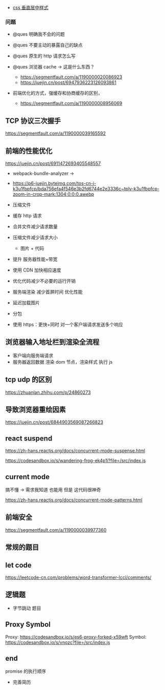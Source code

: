 - [css 垂直居中样式](https://codesandbox.io/s/review-align-center-cb9wyc)

### 问题

- @ques 明确我不会的问题

- @ques 不要主动的暴露自己的缺点

- @ques 原生的 http 请求怎么写
- @ques 浏览器 cache -> 这是什么东西？

  - https://segmentfault.com/a/1190000020086923
  - https://juejin.cn/post/6947936223126093861

- 前端优化的方式，强缓存和协商缓存的区别，
  - https://segmentfault.com/a/1190000008956069

## TCP 协议三次握手

https://segmentfault.com/a/1190000039165592

## 前端的性能优化

https://juejin.cn/post/6911472693405548557

- webpack-bundle-analyzer ->

- https://p6-juejin.byteimg.com/tos-cn-i-k3u1fbpfcp/bda756efa4f546e3b2fd6744e2e3336c~tplv-k3u1fbpfcp-zoom-in-crop-mark:1304:0:0:0.awebp

- 压缩文件

- 缓存 http 请求

- 合并文件减少请求数量

- 压缩文件减少请求大小

  - 图片 + 代码

- 提升 服务器性能+带宽

- 使用 CDN 加快相应速度

- 优化代码减少不必要的运行开销

- 服务端渲染 减少首屏时间 优化性能

- 延迟加载图片

- 分包

- 使用 https：更快+同时 对一个客户端请求发送多个响应

## 浏览器输入地址栏到渲染全流程

- 客户端向服务端请求
- 服务器返回数据 渲染 dom 节点，渲染样式 执行 js

## tcp udp 的区别

https://zhuanlan.zhihu.com/p/24860273

## 导致浏览器重绘因素

https://juejin.cn/post/6844903569087266823

## react suspend

https://zh-hans.reactjs.org/docs/concurrent-mode-suspense.html

https://codesandbox.io/s/wandering-frog-ek4p1i?file=/src/index.js

## current mode

搞不懂 -> 需求我知道 也能用 但是 这代码很神奇

https://zh-hans.reactjs.org/docs/concurrent-mode-patterns.html

## 前端安全

https://segmentfault.com/a/1190000039977360

## 常规的题目

## let code

https://leetcode-cn.com/problems/word-transformer-lcci/comments/

## 逻辑题

- 字节跳动 题目

## Proxy Symbol

Proxy: https://codesandbox.io/s/es6-proxy-forked-x59wft
Symbol: https://codesandbox.io/s/vnozc?file=/src/index.js

## end

promise 的执行顺序

- 完善简历
